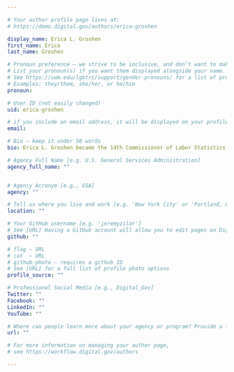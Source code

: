 ```yaml
---

# Your author profile page lives at:
# https://demo.digital.gov/authors/erica-groshen

display_name: Erica L. Groshen
first_name: Erica
last_name: Groshen

# Pronoun preference — we strive to be inclusive, and don’t want to make assumptions on a person’s first name (be it a gender-neutral name, or is one more common in languages other than English). Learn more http://www.MyPronouns.org
# List your pronoun(s) if you want them displayed alongside your name. Leave it blank and we'll use just your name.
# See https://uwm.edu/lgbtrc/support/gender-pronouns/ for a list of pronouns
# Examples: they/them, she/her, or he/him
pronoun:

# User ID (not easily changed)
uid: erica-groshen

# if you include an email address, it will be displayed on your profile page
email: 

# Bio — keep it under 50 words
bio: Erica L. Groshen became the 14th Commissioner of Labor Statistics in January 2013. Prior to joining BLS, Dr. Groshen was a Vice President in the Research and Statistics Group at the Federal Reserve Bank of New York. Her research has focused on labor markets over the business cycle, regional economics, wage rigidity and dispersion, the male-female wage differential, and the role of employers in labor market outcomes. She also served on advisory boards for BLS and the U.S. Census Bureau. Before joining the Federal Reserve Bank of New York in 1994, Dr. Groshen was a visiting assistant professor of economics at Barnard College at Columbia University and an economist at the Federal Reserve Bank of Cleveland. She was a visiting economist at the Bank for International Settlements in Basel, Switzerland, in 1999–2000. Dr. Groshen earned a Ph.D. in economics from Harvard University and a bachelor’s degree in economics and mathematics from the University of Wisconsin-Madison. Dr. Groshen’s office can be contacted at (202) 691-7800.

# Agency Full Name [e.g. U.S. General Services Administration]
agency_full_name: ""


# Agency Acronym [e.g., GSA]
agency: ""

# Tell us where you live and work [e.g. 'New York City' or 'Portland, OR']
location: ""

# Your GitHub username [e.g. 'jeremyzilar']
# See [URL] Having a GitHub account will allow you to edit pages on DigitalGov. The image used in your GitHub account can also be used to populate your digital.gov profile photo.
github: ""

# flag — URL
# cat  — URL
# github-photo — requires a github ID
# See [URL] for a full list of profile photo options
profile_source: ""

# Professional Social Media [e.g., Digital_Gov]
Twitter: ""
Facebook: ""
LinkedIn: ""
YouTube: ""

# Where can people learn more about your agency or program? Provide a full URL [e.g. 'https://www.example.gov/']
url: ""

# For more information on managing your author page,
# see https://workflow.digital.gov/authors

---
```

